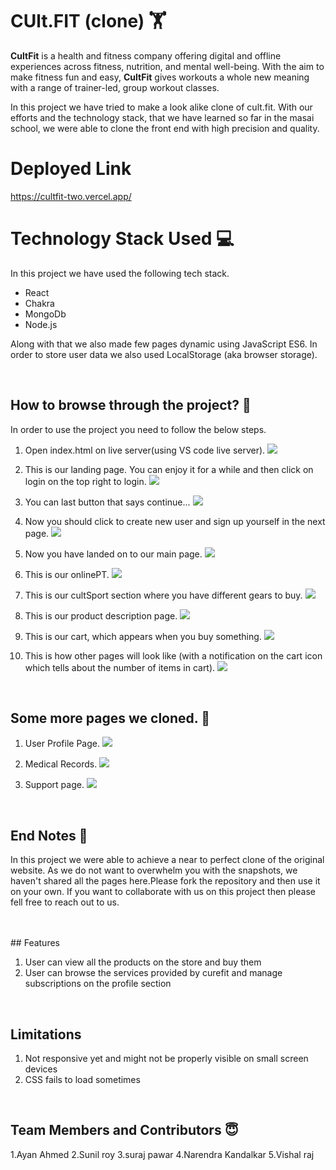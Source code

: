 
<link rel="stylesheet" href="https://cdn.jsdelivr.net/gh/devicons/devicon@master/devicon.min.css">

# CUlt.FIT (clone) 🏋

**CultFit** is a health and fitness company offering digital and offline experiences across fitness, nutrition, and mental well-being. With the aim to make fitness fun and easy, **CultFit** gives workouts a whole new meaning with a range of trainer-led, group workout classes.

In this project we have tried to make a look alike clone of cult.fit. With our efforts and the technology stack, that we have learned so far in the masai school, we were able to clone the front end with high precision and quality.

# Deployed Link

https://cultfit-two.vercel.app/

# Technology Stack Used 💻

In this project we have used the following tech stack.

- React <i class="devicon-html5-plain colored"></i>
- Chakra <i class="devicon-css3-plain colored"></i>
- MongoDb <i class="devicon-sass-original colored"></i>
- Node.js <i class="devicon-less-plain-wordmark colored"></i>

Along with that we also made few pages dynamic using JavaScript ES6. In order to store user data we also used LocalStorage (aka browser storage).

<br>

## How to browse through the project? 🤔

In order to use the project you need to follow the below steps.

1.  Open index.html on live server(using VS code live server).
    <img src="Screenshots/index.PNG" >

2.  This is our landing page. You can enjoy it for a while and then click on login on the top right to login.
    <img src="Screenshots/login.PNG">

3.  You can last button that says continue...
    <img src="Screenshots/login.PNG">

4.  Now you should click to create new user and sign up yourself in the next page.
    <img src="Screenshots/signinGoogle.PNG">

5.  Now you have landed on to our main page.
    <img src="Screenshots/loggedIn.PNG">

6.  This is our onlinePT.
    <img src="Screenshots/onlinePT.PNG">

7.  This is our cultSport section where you have different gears to buy.
    <img src="Screenshots/cultSport.PNG">

8.  This is our product description page.
    <img src="Screenshots/gear_info.PNG">

9.  This is our cart, which appears when you buy something.
    <img src="Screenshots/cart.PNG">

10. This is how other pages will look like (with a notification on the cart icon which tells about the number of items in cart).
    <img src="Screenshots/gearInfoIcon.PNG">

<br>

## Some more pages we cloned. 🌟

1. User Profile Page.
   <img src="Screenshots/Profile.PNG">

2. Medical Records.
   <img src="Screenshots/Medical.PNG">

3. Support page.
   <img src="Screenshots/Support.PNG">

<br>

## End Notes 📑

In this project we were able to achieve a near to perfect clone of the original website. As we do not want to overwhelm you with the snapshots, we haven't shared all the pages here.Please fork the repository and then use it on your own. If you want to collaborate with us on this project then please fell free to reach out to us.

<br>



<br>
## Features

1. User can view all the products on the store and buy them
2. User can browse the services provided by curefit and manage subscriptions on the profile section

<br>

## Limitations

1. Not responsive yet and might not be properly visible on small screen devices
2. CSS fails to load sometimes

<br>


## Team Members and Contributors 😇

1.Ayan Ahmed
2.Sunil roy
3.suraj pawar
4.Narendra Kandalkar
5.Vishal raj
